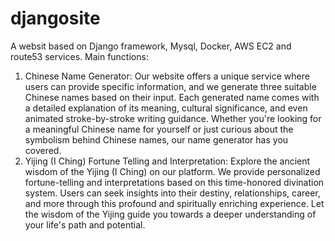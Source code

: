 # djangosite
A websit based on Django framework, Mysql, Docker, AWS EC2 and route53 services.
Main functions:
  1. Chinese Name Generator:
     Our website offers a unique service where users can provide specific information, and we generate three suitable Chinese names based on their input. Each generated name comes with a detailed explanation of its meaning, cultural significance, and even animated stroke-by-stroke writing guidance. Whether you're looking for a meaningful Chinese name for yourself or just curious about the symbolism behind Chinese names, our name generator has you covered.
  2. Yijing (I Ching) Fortune Telling and Interpretation:
     Explore the ancient wisdom of the Yijing (I Ching) on our platform. We provide personalized fortune-telling and interpretations based on this time-honored divination system. Users can seek insights into their destiny, relationships, career, and more through this profound and spiritually enriching experience. Let the wisdom of the Yijing guide you towards a deeper understanding of your life's path and potential.
     
